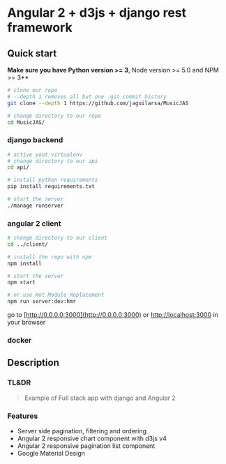 # Angular 2 + d3js + django rest framework
## Quick start
**Make sure you have Python version >= 3**, Node version >= 5.0 and NPM >= 3**
```bash
# clone our repo
# --depth 1 removes all but one .git commit history
git clone --depth 1 https://github.com/jaguilarsa/MusicJAS

# change directory to our repo
cd MusicJAS/
```

### django backend
```bash
# active yout virtualenv
# change directory to our api
cd api/

# install python requirements
pip install requirements.txt

# start the server
./manage runserver
```

### angular 2 client
```bash
# change directory to our client
cd ../client/

# install the repo with npm
npm install

# start the server
npm start

# or use Hot Module Replacement
npm run server:dev:hmr
```
go to [http://0.0.0.0:3000](http://0.0.0.0:3000) or [http://localhost:3000](http://localhost:3000) in your browser

### docker
## Description
### TL&DR
> Example of Full stack app with django and Angular 2

### Features
* Server side pagination, filtering and ordering
* Angular 2 responsive chart component with d3js v4
* Angular 2 responsive pagination list component
* Google Material Design

